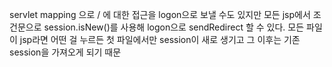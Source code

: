 servlet mapping 으로 / 에 대한 접근을 logon으로 보낼 수도 있지만
모든 jsp에서 조건문으로 session.isNew()를 사용해 logon으로 sendRedirect 할 수 있다.
모든 파일이 jsp라면 어떤 걸 누르든 첫 파일에서만 session이 새로 생기고 그 이후는 기존 session을 가져오게 되기 때문
